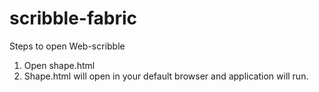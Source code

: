 # scribble-fabric

Steps to open Web-scribble

1. Open shape.html
2. Shape.html will open in your default browser and application will run.
